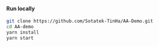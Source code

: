 #### Run locally

```bash
git clone https://github.com/Sotatek-TinHa/AA-Demo.git
cd AA-demo
yarn install
yarn start
```

